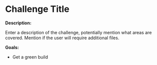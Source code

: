 # Challenge Title

**Description:**

Enter a description of the challenge, potentially mention what areas are covered. Mention if the user will require additional files.

**Goals:**

- Get a green build

